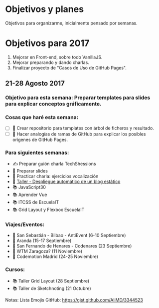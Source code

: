 Objetivos y planes
==============

Objetivos para organizarme, inicialmente pensado por semanas. 

# Objetivos para 2017

1. Mejorar en Front-end, sobre todo VanillaJS.
2. Mejorar preparando y dando charlas.
3. Finalizar proyecto de "Casos de Uso de GitHub Pages".


## 21-28 Agosto 2017

### Objetivo para esta semana: Preparar templates para slides para explicar conceptos gráficamente.

### Cosas que haré esta semana:

- [ ] 🚀 Crear repositorio para templates con árbol de ficheros y resultado.
- [ ] 🚀 Hacer analogías de ramas de GitHub para explicar los posibles orígenes de GitHub Pages.

### Para siguientes semanas: 
- ✍️ Preparar guión charla TechShessions
- 🚀 Preparar slides
- 🙊 Practicar charla: ejercicios vocalización
- 🚀 [Taller - Despliegue automático de un blog estático](https://moduslaborandi.net/2017/08/taller-despliegue-automatico-blog-estatico-i/)
- 📚 JavaScript30
- 📚 Aprender Vue
- 📚 ITCSS de EscuelaIT
- 📚 Grid Layout y Flexbox EscuelaIT

### Viajes/Eventos:
- 🚊 San Sebastián - Bilbao - AntiEvent (6-10 Septiembre)
- 🚊 Aranda (15-17 Septiembre)
- 🚊 San Fernando de Henares - Codenares (23 Septiembre)
- 🚊 WTM Zaragoza? (11 Noviembre)
- 🚊 Codemotion Madrid (24-25 Noviembre)

### Cursos:
- 📚 Taller Grid Layout (28 Septiembre)
- 📚 Taller de Sketchnoting (21 Octubre)



Notas: Lista Emojis GitHub: https://gist.github.com/AliMD/3344523
